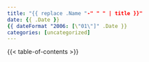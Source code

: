 ```yaml
---
title: "{{ replace .Name "-" " " | title }}"
date: {{ .Date }}
{{ dateFormat "2006: [\"01\"]" .Date }}
categories: [uncategorized]
---
```


<!--more-->
{{< table-of-contents >}}
